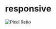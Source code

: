 # responsive

[![Pixel Ratio](https://kushadige.s3.eu-north-1.amazonaws.com/images/pixel-ratio.png)]()